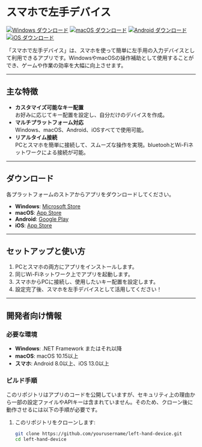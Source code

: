 # スマホで左手デバイス

[![Windows ダウンロード](https://img.shields.io/badge/Windows-ダウンロード-blue?style=flat&logo=windows)](https://apps.microsoft.com/detail/9p94bx39ss8z?hl=ja-jp&gl=JP)
[![macOS ダウンロード](https://img.shields.io/badge/macOS-ダウンロード-silver?style=flat&logo=apple)](https://apps.apple.com/jp/app/%E3%82%B9%E3%83%9E%E3%83%9B%E3%81%A7%E5%B7%A6%E6%89%8B%E3%83%87%E3%83%90%E3%82%A4%E3%82%B9%E3%82%AF%E3%83%88%E3%83%83%E3%83%97/id667703302)
[![Android ダウンロード](https://img.shields.io/badge/Android-ダウンロード-brightgreen?style=flat&logo=android)](https://play.google.com/store/apps/details?id=com.left.device&hl=ja)
[![iOS ダウンロード](https://img.shields.io/badge/iOS-ダウンロード-blue?style=flat&logo=apple)](https://apps.apple.com/jp/app/%E3%82%B9%E3%83%9E%E3%83%9B%E3%81%A7%E5%B7%A6%E6%89%8B%E3%83%87%E3%83%90%E3%82%A4%E3%82%B9/id6603719752?platform=iphone)

「スマホで左手デバイス」は、スマホを使って簡単に左手用の入力デバイスとして利用できるアプリです。WindowsやmacOSの操作補助として使用することができ、ゲームや作業の効率を大幅に向上させます。

---

## 主な特徴
- **カスタマイズ可能なキー配置**  
  お好みに応じてキー配置を設定し、自分だけのデバイスを作成。
- **マルチプラットフォーム対応**  
  Windows、macOS、Android、iOSすべてで使用可能。
- **リアルタイム接続**  
  PCとスマホを簡単に接続して、スムーズな操作を実現。bluetoohとWi-Fiネットワークによる接続が可能。
---

## ダウンロード
各プラットフォームのストアからアプリをダウンロードしてください。

- **Windows**: [Microsoft Store](https://apps.microsoft.com/detail/9p94bx39ss8z?hl=ja-jp&gl=JP)
- **macOS**: [App Store](https://apps.apple.com/jp/app/%E3%82%B9%E3%83%9E%E3%83%9B%E3%81%A7%E5%B7%A6%E6%89%8B%E3%83%87%E3%83%90%E3%82%A4%E3%82%B9%E3%82%AF%E3%83%88%E3%83%83%E3%83%97/id667703302)
- **Android**: [Google Play](https://play.google.com/store/apps/details?id=com.left.device&hl=ja)
- **iOS**: [App Store](https://apps.apple.com/jp/app/%E3%82%B9%E3%83%9E%E3%83%9B%E3%81%A7%E5%B7%A6%E6%89%8B%E3%83%87%E3%83%90%E3%82%A4%E3%82%B9/id6603719752?platform=iphone)

---

## セットアップと使い方
1. PCとスマホの両方にアプリをインストールします。
2. 同じWi-Fiネットワーク上でアプリを起動します。
3. スマホからPCに接続し、使用したいキー配置を設定します。
4. 設定完了後、スマホを左手デバイスとして活用してください！

---

## 開発者向け情報
### 必要な環境
- **Windows**: .NET Framework またはそれ以降
- **macOS**: macOS 10.15以上
- **スマホ**: Android 8.0以上、iOS 13.0以上

### ビルド手順
このリポジトリはアプリのコードを公開していますが、セキュリティ上の理由から一部の設定ファイルやAPIキーは含まれていません。そのため、クローン後に動作させるには以下の手順が必要です。

1. このリポジトリをクローンします:
   ```bash
   git clone https://github.com/yourusername/left-hand-device.git
   cd left-hand-device
